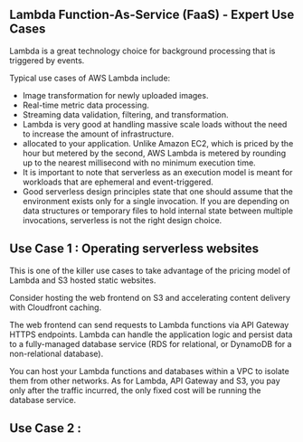 ## Lambda Function-As-Service (FaaS) - Expert Use Cases
Lambda is a great technology choice for background processing that is triggered by events.

Typical use cases of AWS Lambda include:

- Image transformation for newly uploaded images.
- Real-time metric data processing.
- Streaming data validation, filtering, and transformation.
- Lambda is very good at handling massive scale loads without the need to increase the amount of infrastructure.
- allocated to your application. Unlike Amazon EC2, which is priced by the hour but metered by the second, AWS Lambda is metered by rounding up to the nearest millisecond with no minimum execution time.
- It is important to note that serverless as an execution model is meant for workloads that are ephemeral and event-triggered. 
- Good serverless design principles state that one should assume that the environment exists only for a single invocation. If you are depending on data structures or temporary files to hold internal state between multiple invocations, serverless is not the right design choice.

## Use Case 1 : Operating serverless websites


This is one of the killer use cases to take advantage of the pricing model of Lambda and S3 hosted static websites.

Consider hosting the web frontend on S3 and accelerating content delivery with Cloudfront caching.

The web frontend can send requests to Lambda functions via API Gateway HTTPS endpoints. Lambda can handle the application logic and persist data to a fully-managed database service (RDS for relational, or DynamoDB for a non-relational database). 

You can host your Lambda functions and databases within a VPC to isolate them from other networks. As for Lambda, API Gateway and S3, you pay only after the traffic incurred, the only fixed cost will be running the database service.

## Use Case 2 : 
